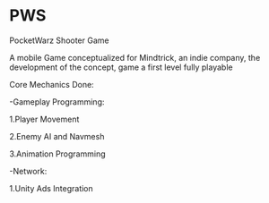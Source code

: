 # PWS
PocketWarz Shooter Game

A mobile Game conceptualized for Mindtrick, an indie company, the development of the concept, game a first level fully playable 

Core Mechanics Done:

-Gameplay Programming:

1.Player Movement

2.Enemy AI and Navmesh

3.Animation Programming
  
-Network:

1.Unity Ads Integration
  
